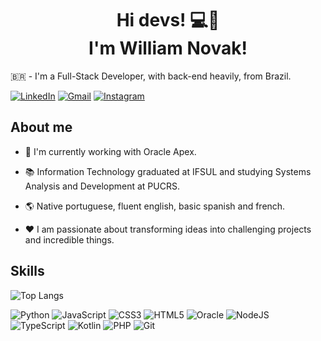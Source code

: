 <h1 align="center">Hi devs! 💻🚀 <br/ > I'm William Novak! </h1>

🇧🇷 - I'm a Full-Stack Developer, with back-end heavily, from Brazil.

[![LinkedIn](https://img.shields.io/badge/LinkedIn-0077B5?style=for-the-badge&logo=linkedin&logoColor=white)](https://www.linkedin.com/in/novakwilliamr/)
[![Gmail](https://img.shields.io/badge/Gmail-D14836?style=for-the-badge&logo=gmail&logoColor=white)](mailto:novakwilliamr@gmail.com)
[![Instagram](https://img.shields.io/badge/-Instagram-%23E4405F?style=for-the-badge&logo=instagram&logoColor=white)](https://www.instagram.com/williamnova_k/)

## About me
- 💼 I'm currently working with Oracle Apex.

- 📚 Information Technology graduated at IFSUL and studying Systems Analysis and Development at PUCRS.

- 🌎 Native portuguese, fluent english, basic spanish and french.

- ❤️ I am passionate about transforming ideas into challenging projects and incredible things.

## Skills
![Top Langs](https://github-readme-stats-git-masterrstaa-rickstaa.vercel.app/api/top-langs/?username=WilliamNovak&layout=compact&bg_color=000&border_color=30A3DC&title_color=E94D5F&text_color=FFF)

![Python](https://img.shields.io/badge/python-3670A0?style=for-the-badge&logo=python&logoColor=ffdd54)
![JavaScript](https://img.shields.io/badge/javascript-%23323330.svg?style=for-the-badge&logo=javascript&logoColor=%23F7DF1E)
![CSS3](https://img.shields.io/badge/css3-%231572B6.svg?style=for-the-badge&logo=css3&logoColor=white)
![HTML5](https://img.shields.io/badge/html5-%23E34F26.svg?style=for-the-badge&logo=html5&logoColor=white)
![Oracle](https://img.shields.io/badge/Oracle-F80000?style=for-the-badge&logo=oracle&logoColor=white)
![NodeJS](https://img.shields.io/badge/node.js-6DA55F?style=for-the-badge&logo=node.js&logoColor=white)
![TypeScript](https://img.shields.io/badge/typescript-%23007ACC.svg?style=for-the-badge&logo=typescript&logoColor=white)
![Kotlin](https://img.shields.io/badge/kotlin-%237F52FF.svg?style=for-the-badge&logo=kotlin&logoColor=white)
![PHP](https://img.shields.io/badge/php-%23777BB4.svg?style=for-the-badge&logo=php&logoColor=white)
![Git](https://img.shields.io/badge/git-%23F05033.svg?style=for-the-badge&logo=git&logoColor=white)
